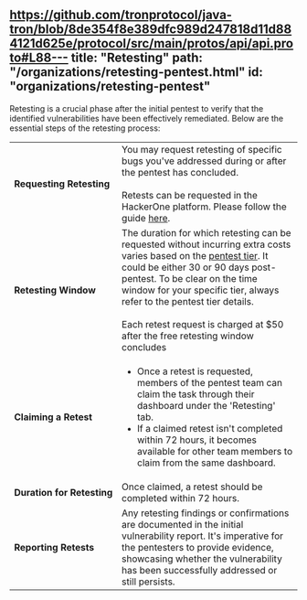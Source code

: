https://github.com/tronprotocol/java-tron/blob/8de354f8e389dfc989d247818d11d884121d625e/protocol/src/main/protos/api/api.proto#L88---
title: "Retesting"
path: "/organizations/retesting-pentest.html"
id: "organizations/retesting-pentest"
---

Retesting is a crucial phase after the initial pentest to verify that the identified vulnerabilities have been effectively remediated. Below are the essential steps of the retesting process:

<table>
<tr><td style="font-weight: bold" nowrap>Requesting Retesting</td><td>You may request retesting of specific bugs you've addressed during or after the pentest has concluded.<br /><br />Retests can be requested in the HackerOne platform. Please follow the guide <a href="organizations/retesting.html#how-it-works">here</a>.                                                                                                           </td></tr>
<tr><td style="font-weight: bold" nowrap>Retesting Window</td><td>The duration for which retesting can be requested without incurring extra costs varies based on the <a href="/organizations/pentest-phases.html#tiers">pentest tier</a>. It could be either 30 or 90 days post-pentest. To be clear on the time window for your specific tier, always refer to the pentest tier details.<br /><br />Each retest request is charged at $50 after the free retesting window concludes</td></tr> 
<tr><td style="font-weight: bold" nowrap>Claiming a Retest</td><td><ul><li>Once a retest is requested, members of the pentest team can claim the task through their dashboard under the 'Retesting' tab.</li><li>If a claimed retest isn't completed within 72 hours, it becomes available for other team members to claim from the same dashboard.</li></ul>                                                                    </td></tr>
<tr><td style="font-weight: bold" nowrap>Duration for Retesting</td><td>Once claimed, a retest should be completed within 72 hours.                                                                                                                                                                                                                                                                                                   </td></tr>
<tr><td style="font-weight: bold" nowrap>Reporting Retests</td><td>Any retesting findings or confirmations are documented in the initial vulnerability report. It's imperative for the pentesters to provide evidence, showcasing whether the vulnerability has been successfully addressed or still persists.                                                                                                                   </td></tr>
</table>
